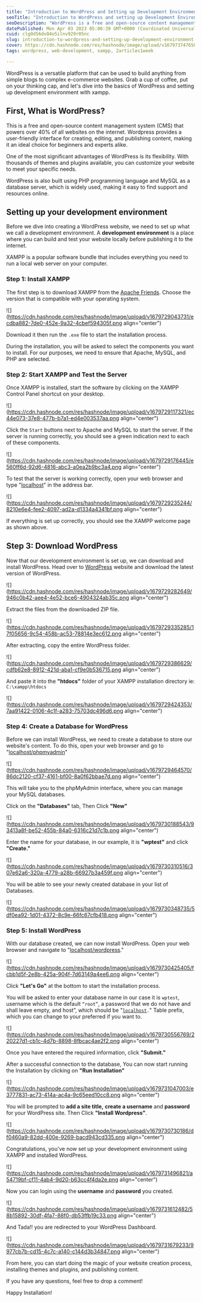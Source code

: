 ```yaml
---
title: "Introduction to WordPress and Setting up Development Environment Using XAMPP"
seoTitle: "Introduction to WordPress and setting up Development Environment"
seoDescription: "WordPress is a free and open-source content management system. It allows you to create and manage websites, blogs, and online stores."
datePublished: Mon Apr 03 2023 05:00:39 GMT+0000 (Coordinated Universal Time)
cuid: clg0d56dx04o5ilnv929r05nc
slug: introduction-to-wordpress-and-setting-up-development-environment-using-xampp
cover: https://cdn.hashnode.com/res/hashnode/image/upload/v1679737476503/cde773b8-6da0-4380-b010-10ff743d07eb.jpeg
tags: wordpress, web-development, xampp, 2articles1week

---
```


WordPress is a versatile platform that can be used to build anything from simple blogs to complex e-commerce websites. Grab a cup of coffee, put on your thinking cap, and let's dive into the basics of WordPress and setting up development environment with xampp.

## First, What is WordPress?

This is a free and open-source content management system (CMS) that powers over 40% of all websites on the internet. Wordpress provides a user-friendly interface for creating, editing, and publishing content, making it an ideal choice for beginners and experts alike.

One of the most significant advantages of WordPress is its flexibility. With thousands of themes and plugins available, you can customize your website to meet your specific needs.

WordPress is also built using PHP programming language and MySQL as a database server, which is widely used, making it easy to find support and resources online.

## Setting up your development environment

Before we dive into creating a WordPress website, we need to set up what we call a development environment. A **development environment** is a place where you can build and test your website locally before publishing it to the internet.

XAMPP is a popular software bundle that includes everything you need to run a local web server on your computer.

### Step 1: Install XAMPP

The first step is to download XAMPP from the [Apache Friends](https://www.apachefriends.org/). Choose the version that is compatible with your operating system.  

![](https://cdn.hashnode.com/res/hashnode/image/upload/v1679729043731/ecdba882-7de0-452e-9a32-4cbef594305f.png align="center")

Download it then run the `.exe` file to start the installation process.

During the installation, you will be asked to select the components you want to install. For our purposes, we need to ensure that Apache, MySQL, and PHP are selected.

### Step 2: Start XAMPP and Test the Server

Once XAMPP is installed, start the software by clicking on the XAMPP Control Panel shortcut on your desktop. 

![](https://cdn.hashnode.com/res/hashnode/image/upload/v1679729117321/ec44e073-37e8-477b-b7a1-ed4e003537aa.png align="center")

Click the `Start` buttons next to Apache and MySQL to start the server. If the server is running correctly, you should see a green indication next to each of these components.

![](https://cdn.hashnode.com/res/hashnode/image/upload/v1679729176445/e560ff6d-92d6-4816-abc3-a0ea2b9bc3a4.png align="center")

To test that the server is working correctly, open your web browser and type "[localhost](http://localhost)" in the address bar.

![](https://cdn.hashnode.com/res/hashnode/image/upload/v1679729235244/8210e6e4-fee2-4097-ad2a-d1334a4341bf.png align="center")

If everything is set up correctly, you should see the XAMPP welcome page as shown above.

## Step 3: Download WordPress

Now that our development environment is set up, we can download and install WordPress. Head over to [WordPress](https://wordpress.org/download/) website and download the latest version of WordPress. 

![](https://cdn.hashnode.com/res/hashnode/image/upload/v1679729282649/946c0b42-aee4-4e52-bce6-4904324ab35c.png align="center")

Extract the files from the downloaded ZIP file.

![](https://cdn.hashnode.com/res/hashnode/image/upload/v1679729335285/17f05656-9c54-458b-ac53-78814e3ec612.png align="center")

After extracting, copy the entire WordPress folder.

![](https://cdn.hashnode.com/res/hashnode/image/upload/v1679729386629/cdfb62e8-8912-421d-aba1-cf9e0b536715.png align="center")

And paste it into the **"htdocs"** folder of your XAMPP installation directory ie: `C:\xampp\htdocs`

![](https://cdn.hashnode.com/res/hashnode/image/upload/v1679729424353/7aa91422-0106-4c1f-a283-75703dc496d6.png align="center")

### Step 4: Create a Database for WordPress

Before we can install WordPress, we need to create a database to store our website's content. To do this, open your web browser and go to "[localhost/phpmyadmin](http://localhost/phpmyadmin)" 

![](https://cdn.hashnode.com/res/hashnode/image/upload/v1679729464570/86dc2120-cf37-4161-bf00-8a0f62bbae7d.png align="center")

This will take you to the phpMyAdmin interface, where you can manage your MySQL databases.

Click on the **"Databases"** tab, Then Click **"New"**

![](https://cdn.hashnode.com/res/hashnode/image/upload/v1679730188543/93413a8f-be52-455b-84a0-6316c21d7c1b.png align="center")

Enter the name for your database, in our example, it is **"wptest"** and click **"Create."**

![](https://cdn.hashnode.com/res/hashnode/image/upload/v1679730310516/307e62a6-320a-4779-a28b-66927b3a459f.png align="center")

You will be able to see your newly created database in your list of Databases.

![](https://cdn.hashnode.com/res/hashnode/image/upload/v1679730348735/5df0ea92-1d01-4372-8c9e-66fc67cfb418.png align="center")

### Step 5: Install WordPress

With our database created, we can now install WordPress. Open your web browser and navigate to "[localhost/wordpress](http://localhost/wordpress)." 

![](https://cdn.hashnode.com/res/hashnode/image/upload/v1679730425405/fcbb1d5f-2e8b-425a-904f-7d63149a4ee6.png align="center")

Click **"Let's Go"** at the bottom to start the installation process.

You will be asked to enter your database name in our case it is `wptest`, username which is the default `“root”`, a password that we do not have and shall leave empty, and host”, which should be "[`localhost`](http://localhost)`.`" Table prefix, which you can change to your preferred if you want to.

![](https://cdn.hashnode.com/res/hashnode/image/upload/v1679730556769/220227d1-cb1c-4d7b-8898-8fbcac4ae2f2.png align="center")

Once you have entered the required information, click **"Submit."**

After a successful connection to the database, You can now start running the Installation by clicking on **"Run Installation"**

![](https://cdn.hashnode.com/res/hashnode/image/upload/v1679731047003/e3777831-ac73-414a-ac4a-9c65eed10cc8.png align="center")

You will be prompted to **add a site title,** **create a username** and **password** for your WordPress site. Then Click **"Install Wordpress"**.

![](https://cdn.hashnode.com/res/hashnode/image/upload/v1679730730186/df0460a9-82dd-400e-9269-bacd943cd335.png align="center")

Congratulations, you've now set up your development environment using XAMPP and installed WordPress.

![](https://cdn.hashnode.com/res/hashnode/image/upload/v1679731496821/a54719bf-cf11-4ab4-9d20-b63cc4f4da2e.png align="center")

Now you can login using the **username** and **password** you created.

![](https://cdn.hashnode.com/res/hashnode/image/upload/v1679731612482/58b15892-30df-4fa7-88f0-db53ffb19c33.png align="center")

And Tada!! you are redirected to your WordPress Dashboard.

![](https://cdn.hashnode.com/res/hashnode/image/upload/v1679731679233/9977cb7b-cd15-4c7c-a140-c144d3b34847.png align="center")

From here, you can start doing the magic of your website creation process, installing themes and plugins, and publishing content.

If you have any questions, feel free to drop a comment!

Happy Installation!